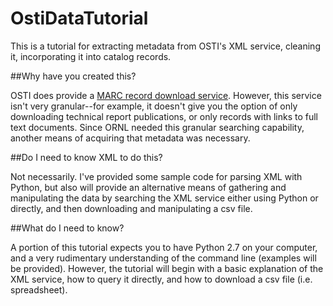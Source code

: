 # OstiDataTutorial
This is a tutorial for extracting metadata from OSTI's XML service, cleaning it, incorporating it into catalog records.

##Why have you created this?

OSTI does provide a [MARC record download service](https://www.osti.gov/home/marcrecords.html). However, this service isn't very granular--for example, it doesn't give you the option of only downloading technical report publications, or only records with links to full text documents. Since ORNL needed this granular searching capability, another means of acquiring that metadata was necessary. 

##Do I need to know XML to do this? 

Not necessarily. I've provided some sample code for parsing XML with Python, but also will provide an alternative means of gathering and manipulating the data by searching the XML service either using Python or directly, and then downloading and manipulating a csv file. 

##What do I need to know?

A portion of this tutorial expects you to have Python 2.7 on your computer, and a very rudimentary understanding of the command line (examples will be provided). However, the tutorial will begin with a basic explanation of the XML service, how to query it directly, and how to download a csv file (i.e. spreadsheet).


